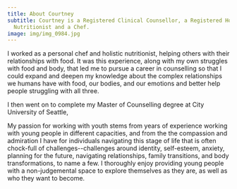 ```yaml
---
title: About Courtney
subtitle: Courtney is a Registered Clinical Counsellor, a Registered Holistic
  Nutritionist and a Chef.
image: img/img_0984.jpg
---
```


I worked as a personal chef and holistic nutritionist, helping others with their relationships with food. It was this experience, along with my own struggles with food and body, that led me to pursue a career in counselling so that I could expand and deepen my knowledge about the complex relationships we humans have with food, our bodies, and our emotions and better help people struggling with all three. 

I then went on to complete my Master of Counselling degree at City University of Seattle, 

My passion for working with youth stems from years of experience working with young people in different capacities, and from the the compassion and admiration I have for individuals navigating this stage of life that is often chock-full of challenges--challenges around identity, self-esteem, anxiety, planning for the future, navigating relationships, family transitions, and body transformations, to name a few. I thoroughly enjoy providing young people with a non-judgemental space to explore themselves as they are, as well as who they want to become. 

